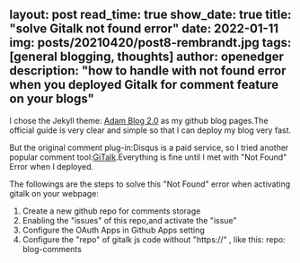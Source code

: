 layout: post
read_time: true
show_date: true
title: "solve Gitalk not found error"
date: 2022-01-11
img: posts/20210420/post8-rembrandt.jpg
tags: [general blogging, thoughts]
author: openedger
description: "how to handle with not found error when you deployed Gitalk for comment feature on your blogs"
---
I chose the Jekyll theme: [Adam Blog 2.0](https://github.com/the-mvm/the-mvm.github.io) as my github blog pages.The official guide is very clear and simple so that I can deploy my blog very fast.

But the original comment plug-in:Disqus is a paid service, so I tried another popular comment tool:[GiTalk](https://gitalk.github.io/).Everything is fine until I met with "Not Found" Error when I deployed.

The followings are the steps to solve this "Not Found" error when activating gitalk on your webpage:
1. Create a new github repo for comments storage
2. Enabling the "issues" of this repo,and activate the "issue"
3. Configure the OAuth Apps in Github Apps setting
4. Configure the "repo" of gitalk js code without "https://" ,
like this:  repo: blog-comments   
